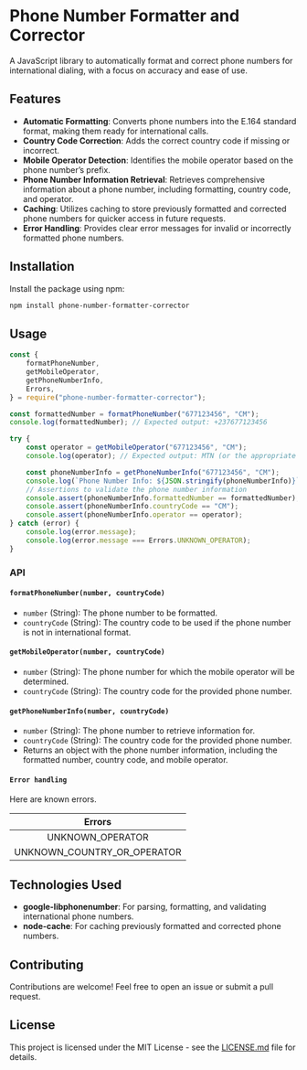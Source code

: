 # Phone Number Formatter and Corrector

A JavaScript library to automatically format and correct phone numbers for international dialing, with a focus on
accuracy and ease of use.

## Features

- **Automatic Formatting**: Converts phone numbers into the E.164 standard format, making them ready for international
  calls.
- **Country Code Correction**: Adds the correct country code if missing or incorrect.
- **Mobile Operator Detection**: Identifies the mobile operator based on the phone number’s prefix.
- **Phone Number Information Retrieval**: Retrieves comprehensive information about a phone number, including
  formatting, country code, and operator.
- **Caching**: Utilizes caching to store previously formatted and corrected phone numbers for quicker access in future
  requests.
- **Error Handling**: Provides clear error messages for invalid or incorrectly formatted phone numbers.

## Installation

Install the package using npm:

```sh
npm install phone-number-formatter-corrector
```

## Usage

```javascript
const {
	formatPhoneNumber,
	getMobileOperator,
	getPhoneNumberInfo,
	Errors,
} = require("phone-number-formatter-corrector");

const formattedNumber = formatPhoneNumber("677123456", "CM");
console.log(formattedNumber); // Expected output: +237677123456

try {
	const operator = getMobileOperator("677123456", "CM");
	console.log(operator); // Expected output: MTN (or the appropriate operator for this number)

	const phoneNumberInfo = getPhoneNumberInfo("677123456", "CM");
	console.log(`Phone Number Info: ${JSON.stringify(phoneNumberInfo)}`);
	// Assertions to validate the phone number information
	console.assert(phoneNumberInfo.formattedNumber == formattedNumber);
	console.assert(phoneNumberInfo.countryCode == "CM");
	console.assert(phoneNumberInfo.operator == operator);
} catch (error) {
	console.log(error.message);
	console.log(error.message === Errors.UNKNOWN_OPERATOR);
}
```

### API

#### `formatPhoneNumber(number, countryCode)`

- `number` (String): The phone number to be formatted.
- `countryCode` (String): The country code to be used if the phone number is not in international format.

#### `getMobileOperator(number, countryCode)`

- `number` (String): The phone number for which the mobile operator will be determined.
- `countryCode` (String): The country code for the provided phone number.

#### `getPhoneNumberInfo(number, countryCode)`

- `number` (String): The phone number to retrieve information for.
- `countryCode` (String): The country code for the provided phone number.
- Returns an object with the phone number information, including the formatted number, country code, and mobile
  operator.

#### `Error handling`

Here are known errors.

|           Errors            |
| :-------------------------: |
|      UNKNOWN_OPERATOR       |
| UNKNOWN_COUNTRY_OR_OPERATOR |

## Technologies Used

- **google-libphonenumber**: For parsing, formatting, and validating international phone numbers.
- **node-cache**: For caching previously formatted and corrected phone numbers.

## Contributing

Contributions are welcome! Feel free to open an issue or submit a pull request.

## License

This project is licensed under the MIT License - see the [LICENSE.md](LICENSE.md) file for details.

```

```

